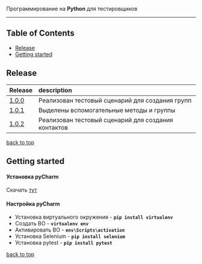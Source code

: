 Программирование на **Python** для тестировщиков

---

<!-- START doctoc generated TOC please keep comment here to allow auto update -->
<!-- DON'T EDIT THIS SECTION, INSTEAD RE-RUN doctoc TO UPDATE -->
## Table of Contents

- [Release](#release)
- [Getting started](#getting-started)

<!-- END doctoc generated TOC please keep comment here to allow auto update -->

## Release
| **Release** | **description** |
|----------------|:---------|
| [1.0.0](https://github.com/OnielliUnit/python_addressbook/releases/tag/v1.0.0) | Реализован тестовый сценарий для создания групп |
| [1.0.1](https://github.com/OnielliUnit/python_addressbook/releases/tag/v1.0.1) | Выделены вспомогательные методы и группы |
| [1.0.2](https://github.com/OnielliUnit/python_addressbook/releases/tag/v1.0.2) | Реализован тестовый сценарий для создания контактов |

[back to top](#table-of-contents)

## Getting started
#### Установка pyCharm
Скачать [тут](https://www.jetbrains.com/ru-ru/pycharm/download/download-thanks.html?platform=windows&code=PCC)

#### Настройка pyCharm
- Установка виртуального окружения - **`pip install virtualenv`**
- Создать ВО - **`virtualenv env`**
- Активировать ВО - **`env\Scripts\activation`**
- Установка Selenium - **`pip install selenium`**
- Установка pytest - **`pip install pytest`**

[back to top](#table-of-contents)
